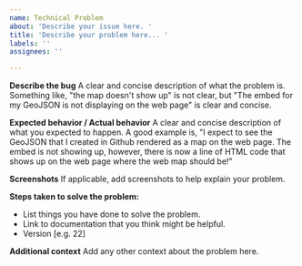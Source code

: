 ```yaml
---
name: Technical Problem
about: 'Describe your issue here. '
title: 'Describe your problem here... '
labels: ''
assignees: ''

---
```


**Describe the bug**
A clear and concise description of what the problem is. Something like, "the map doesn't show up" is not clear, but "The embed for my GeoJSON is not displaying on the web page" is clear and concise.

**Expected behavior / Actual behavior**
A clear and concise description of what you expected to happen. A good example is, "I expect to see the GeoJSON that I created in Github rendered as a map on the web page. The embed is not showing up, however, there is now a line of HTML code that shows up on the web page where the web map should be!"

**Screenshots**
If applicable, add screenshots to help explain your problem.

**Steps taken to solve the problem:**
 - List things you have done to solve the problem.
 - Link to documentation that you think might be helpful. 
 - Version [e.g. 22]

**Additional context**
Add any other context about the problem here.
